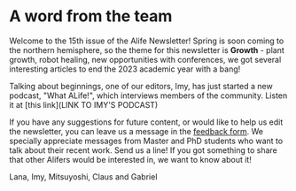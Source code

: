 # A word from the team

Welcome to the 15th issue of the Alife Newsletter! Spring is soon coming to the northern hemisphere, so the theme for this newsletter is **Growth** - plant growth, robot healing, new opportunities with conferences, we got several interesting articles to end the 2023 academic year with a bang!

Talking about beginnings, one of our editors, Imy, has just started a new podcast, "What ALife!", which interviews members of the community. Listen it at [this link](LINK TO IMY'S PODCAST)

If you have any suggestions for future content, or would like to help us edit the newsletter, you can leave us a message in the [feedback form](https://forms.gle/jv7FdtdbWVTaTFGd9). We specially appreciate messages from Master and PhD students who want to talk about their recent work. Send us a line! If you got something to share that other Alifers would be interested in, we want to know about it!

Lana, Imy, Mitsuyoshi, Claus and Gabriel
